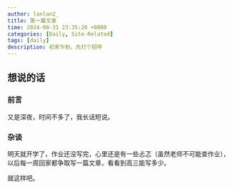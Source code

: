 ```yaml
---
author: lanlan2_
title: 第一篇文章
time: 2024-08-31 23:35:20 +0800
categories: [Daily, Site-Related]
tags: [daily]
description: 初来乍到，先打个招呼
---
```


## 想说的话

### 前言
又是深夜，时间不多了，我长话短说。

### 杂谈
明天就开学了，作业还没写完，心里还是有一些忐忑（虽然老师不可能查作业），以后每一周回家都争取写一篇文章，看看到高三能写多少。

就这样吧。